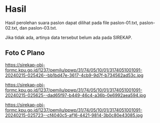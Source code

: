 # Hasil

Hasil perolehan suara paslon dapat dilihat pada file paslon-01.txt, paslon-02.txt, dan paslon-03.txt.

Jika tidak ada, artinya data tersebut belum ada pada SIREKAP.

## Foto C Plano

https://sirekap-obj-formc.kpu.go.id/1237/pemilu/ppwp/31/74/05/10/01/3174051001091-20240215-025426--bb1bd47e-3617-4cb9-9d7f-b734562ad53c.jpg

https://sirekap-obj-formc.kpu.go.id/1237/pemilu/ppwp/31/74/05/10/01/3174051001091-20240215-025625--dad65f97-b449-46c4-a36b-0e6992aea594.jpg

https://sirekap-obj-formc.kpu.go.id/1237/pemilu/ppwp/31/74/05/10/01/3174051001091-20240215-025723--cf4040c5-af16-4421-9814-3b0c80e43085.jpg
